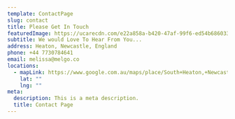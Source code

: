 ```yaml
---
template: ContactPage
slug: contact
title: Please Get In Touch
featuredImage: https://ucarecdn.com/e22a858a-b420-47af-99f6-ed54b6860333/
subtitle: We would Love To Hear From You...
address: Heaton, Newcastle, England
phone: +44 7730784641
email: melissa@melgo.co
locations:
  - mapLink: https://www.google.com.au/maps/place/South+Heaton,+Newcastle+upon+Tyne/@54.9847083,-1.5823752,15z/data=!3m1!4b1!4m5!3m4!1s0x487e70fcd12c733d:0x260fd138073c0242!8m2!3d54.9853496!4d-1.5815336
    lat: ""
    lng: ""
meta:
  description: This is a meta description.
  title: Contact Page
---
```

#